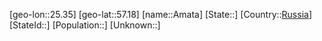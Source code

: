 ﻿---
location: [57.18,25.35]
type: City
tags:
- geo/City


SpocWebEntityId: 28794
isDeleted: false
confidential: public

---
[geo-lon::25.35]
[geo-lat::57.18]
[name::Amata]
[State::]
[Country::[Russia](geo/Continent/Europe/Russia.md)]
[StateId::]
[Population::]
[Unknown::]

